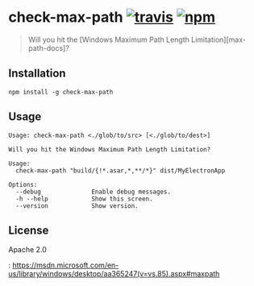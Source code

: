 # check-max-path [![travis][travis_img]][travis_url] [![npm][npm_img]][npm_url]

> Will you hit the [Windows Maximum Path Length Limitation][max-path-docs]?

## Installation

```
npm install -g check-max-path
```

## Usage

```
Usage: check-max-path <./glob/to/src> [<./glob/to/dest>]

Will you hit the Windows Maximum Path Length Limitation?

Usage:
  check-max-path "build/{!*.asar,*,**/*}" dist/MyElectronApp

Options:
  --debug              Enable debug messages.
  -h --help            Show this screen.
  --version            Show version.
```

## License

Apache 2.0

[travis_img]: https://img.shields.io/travis/mongodb-js/check-max-path.svg
[travis_url]: https://travis-ci.org/mongodb-js/check-max-path
[npm_img]: https://img.shields.io/npm/v/check-max-path.svg
[npm_url]: https://npmjs.org/package/check-max-path
: https://msdn.microsoft.com/en-us/library/windows/desktop/aa365247(v=vs.85).aspx#maxpath
